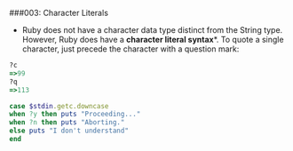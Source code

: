 ###003: Character Literals
 * Ruby does not have a character data type distinct from the String type. However, Ruby does have a **character literal syntax***. To quote a single character, just precede the character with a question mark:
 
```ruby
?c
=>99
?q
=>113
```
```ruby
case $stdin.getc.downcase
when ?y then puts "Proceeding..."
when ?n then puts "Aborting."
else puts "I don't understand"
end
```
